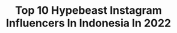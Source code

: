 ---
title: Top 10 Hypebeast Instagram Influencers In Indonesia In 2022
description: >-
  Find top hypebeast Instagram influencers in Indonesia in 2022. Most popular hashtags: #hypebeast #hypebeaststyle #indobikelifestyle #indonesia.
platform: Instagram
hits: 87
text_top: See the top-rated Instagram influencers on inBeat.
text_bottom: inBeat has 87 Instagram influencers like this in Indonesia for you to pitch.
profiles:
  - username: "christianhadianto"
    fullname: >-
      Christian Bryan Hadianto
    bio: >-
      💍 @miraclejewelryid 👖 @hypebeastmiracle 🚙 @mtechexhaust Business Inquiries : Email/DM
    location: "Indonesia"
    followers: 26795
    engagement: 416
    commentsToLikes: 0.006808
    id: ck6to9ytpcx8a0j71oz5vjadq
    verified: false
    hashtags: "#speedloverz, #dwp2019, #bmw, #photooftheday"
  - username: "ikamil1"
    fullname: >-
      Ibrahim Kamil
    bio: >-
      
    location: "Indonesia"
    followers: 77000
    engagement: 585
    commentsToLikes: 0.025532
    id: ck15q96sv1pd30i19htz5bgyd
    verified: false
    hashtags: "#nevertoolavish, #hypebeast, #urbansneakersociety, #lazadacybercombat"
  - username: "16district"
    fullname: >-
      Steven Sendy
    bio: >-
      20🔥
    location: "Indonesia"
    followers: 11314
    engagement: 822
    commentsToLikes: 0.047100
    id: ck15r9i996tk20i191i3pr4ta
    verified: false
    hashtags: "#tonesbox, #wwgrams, #fatalframes, #photoshop"
  - username: "johankriis"
    fullname: >-
      𝙹𝚘𝚑𝚊𝚗 𝙺𝚛𝚒𝚜
    bio: >-
      MAXI PILOT ⚡️ —— 💰@stupproti 💰@shopbeatbox 💰@cuansupply.id 🎗@ridingmajalengka 🎤@majalengkabeatbox ---- 📩 Dm for business ----
    location: "Indonesia"
    followers: 10549
    engagement: 699
    commentsToLikes: 0.050932
    id: ckapbd1f3zgp00i784gdiwqxe
    verified: false
    hashtags: "#rucasxbimopd, #ridingmajalengka, #yamahanmax, #shoeimotegi2"
  - username: "neisya_aprilia"
    fullname: >-
      Neisya aprilia
    bio: >-
      Endorse / pp via dm admin : @robbysetiawan00 📩 📍Bandung
    location: "Indonesia"
    followers: 20853
    engagement: 686
    commentsToLikes: 0.014078
    id: ck6udfbitkrfl0j71prm18afl
    verified: false
    hashtags: "#kidsstyle, #kidsofinstagram, #kidsfashion, #fashionkids"
  - username: "aldiirwandi26"
    fullname: >-
      Muhamad Aldi Irwandi
    bio: >-
      📩 : aldiirwandi123@gmail.com 📍 : +62/Jakarta
    location: "Indonesia"
    followers: 5430
    engagement: 2182
    commentsToLikes: 0.016387
    id: ck6u2h8qcrtbl0j71ccndmo3m
    verified: false
    hashtags: "#sportbikeaddicts, #helmetlovers, #sportbikeindonesia, #cscmotospeed"
  - username: "zidane_lazuardi"
    fullname: >-
      ZL
    bio: >-
      Drone pilot, Videographer @play.indonesia - YouTube Click Link Bio ⬇️
    location: "Indonesia"
    followers: 7905
    engagement: 2305
    commentsToLikes: 0.020694
    id: ckaoqqn2rjx0k0i787h2489v0
    verified: false
    hashtags: "#yamahar25, #bandung, #cscmotospeed, #under250indo"
  - username: "bilx_art"
    fullname: >-
      🇧 🇮 🇱 🇽  ⷶ ͬ ͭ
    bio: >-
      🦄Artist 💫 All art by me🌈😸 🌟🇲🇨 I N D O N E S I A 🇲🇨🌟 🦄Doodler, illustrator, realism🙀 🦄Use #bilxdoodles 🙌 🦄My talent since I was little✌🏻
    location: "Indonesia"
    followers: 8929
    engagement: 831
    commentsToLikes: 0.058176
    id: ckaox9qb9cei20i78ztyshtqi
    verified: false
    hashtags: "#astro, #flower, #pennywise, #artistsoninstagram"
  - username: "imamturmudzi02"
    fullname: >-
      𝐈𝐦𝐚𝐦 𝐓𝐮𝐫𝐦𝐮𝐝𝐳𝐢
    bio: >-
      Fashion - Travel - Lifestye - Photographer DM/Email For Business Inquiry 📩turmudii75@gmail.com 📍Jakarta 🇲🇨
    location: "Indonesia"
    followers: 21647
    engagement: 292
    commentsToLikes: 0.152284
    id: ck15sbv6xc82h0i19xe3wbmrt
    verified: false
    hashtags: "#hypebeaststyle, #follow, #lookbookindonesia, #menstyle"
  - username: "firman_saksono"
    fullname: >-
      Firman_Saksono
    bio: >-
      🏠 Kebumen - Solo 📧 Firmansaksono@gmail.com
    location: "Indonesia"
    followers: 5990
    engagement: 523
    commentsToLikes: 0.093621
    id: ck5hj0oznfsrp0i11sxrabroq
    verified: false
    hashtags: "#4x5feed, #wonosobo, #lazyshutters, #portraitmood"
---